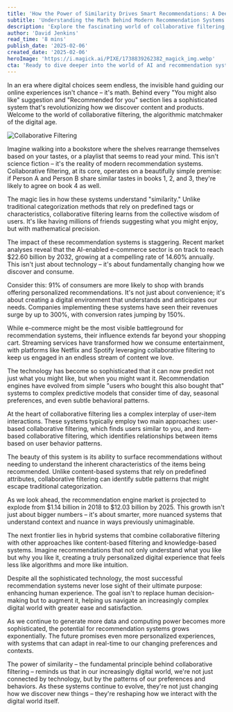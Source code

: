 ```yaml
---
title: 'How the Power of Similarity Drives Smart Recommendations: A Deep Dive into Collaborative Filtering'
subtitle: 'Understanding the Math Behind Modern Recommendation Systems'
description: 'Explore the fascinating world of collaborative filtering, the technology powering modern recommendation systems. Learn how mathematical algorithms analyze user behavior to deliver personalized suggestions, driving the future of digital commerce and content discovery.'
author: 'David Jenkins'
read_time: '8 mins'
publish_date: '2025-02-06'
created_date: '2025-02-06'
heroImage: 'https://i.magick.ai/PIXE/1738839262382_magick_img.webp'
cta: 'Ready to dive deeper into the world of AI and recommendation systems? Follow MagickAI on LinkedIn for exclusive insights, latest developments, and expert perspectives on the technologies shaping our digital future.'
---
```


In an era where digital choices seem endless, the invisible hand guiding our online experiences isn't chance – it's math. Behind every "You might also like" suggestion and "Recommended for you" section lies a sophisticated system that's revolutionizing how we discover content and products. Welcome to the world of collaborative filtering, the algorithmic matchmaker of the digital age.

![Collaborative Filtering](https://magick.ai/images/recommendation-systems-neural-network.jpg)

Imagine walking into a bookstore where the shelves rearrange themselves based on your tastes, or a playlist that seems to read your mind. This isn't science fiction – it's the reality of modern recommendation systems. Collaborative filtering, at its core, operates on a beautifully simple premise: if Person A and Person B share similar tastes in books 1, 2, and 3, they're likely to agree on book 4 as well.

The magic lies in how these systems understand "similarity." Unlike traditional categorization methods that rely on predefined tags or characteristics, collaborative filtering learns from the collective wisdom of users. It's like having millions of friends suggesting what you might enjoy, but with mathematical precision.

The impact of these recommendation systems is staggering. Recent market analyses reveal that the AI-enabled e-commerce sector is on track to reach $22.60 billion by 2032, growing at a compelling rate of 14.60% annually. This isn't just about technology – it's about fundamentally changing how we discover and consume.

Consider this: 91% of consumers are more likely to shop with brands offering personalized recommendations. It's not just about convenience; it's about creating a digital environment that understands and anticipates our needs. Companies implementing these systems have seen their revenues surge by up to 300%, with conversion rates jumping by 150%.

While e-commerce might be the most visible battleground for recommendation systems, their influence extends far beyond your shopping cart. Streaming services have transformed how we consume entertainment, with platforms like Netflix and Spotify leveraging collaborative filtering to keep us engaged in an endless stream of content we love.

The technology has become so sophisticated that it can now predict not just what you might like, but when you might want it. Recommendation engines have evolved from simple "users who bought this also bought that" systems to complex predictive models that consider time of day, seasonal preferences, and even subtle behavioral patterns.

At the heart of collaborative filtering lies a complex interplay of user-item interactions. These systems typically employ two main approaches: user-based collaborative filtering, which finds users similar to you, and item-based collaborative filtering, which identifies relationships between items based on user behavior patterns.

The beauty of this system is its ability to surface recommendations without needing to understand the inherent characteristics of the items being recommended. Unlike content-based systems that rely on predefined attributes, collaborative filtering can identify subtle patterns that might escape traditional categorization.

As we look ahead, the recommendation engine market is projected to explode from $1.14 billion in 2018 to $12.03 billion by 2025. This growth isn't just about bigger numbers – it's about smarter, more nuanced systems that understand context and nuance in ways previously unimaginable.

The next frontier lies in hybrid systems that combine collaborative filtering with other approaches like content-based filtering and knowledge-based systems. Imagine recommendations that not only understand what you like but why you like it, creating a truly personalized digital experience that feels less like algorithms and more like intuition.

Despite all the sophisticated technology, the most successful recommendation systems never lose sight of their ultimate purpose: enhancing human experience. The goal isn't to replace human decision-making but to augment it, helping us navigate an increasingly complex digital world with greater ease and satisfaction.

As we continue to generate more data and computing power becomes more sophisticated, the potential for recommendation systems grows exponentially. The future promises even more personalized experiences, with systems that can adapt in real-time to our changing preferences and contexts.

The power of similarity – the fundamental principle behind collaborative filtering – reminds us that in our increasingly digital world, we're not just connected by technology, but by the patterns of our preferences and behaviors. As these systems continue to evolve, they're not just changing how we discover new things – they're reshaping how we interact with the digital world itself.